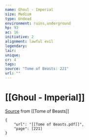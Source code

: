 ```yaml
---
name: Ghoul - Imperial
size: Medium
type: Undead
environment: ruins,underground
hp: 93
ac: 16
initiative: 2
alignment: lawful evil
legendary: 
lair: 
unique: 
cr: 4
tags: 
source: "Tome of Beasts: 221"
url: ""
---
```

# [[Ghoul - Imperial]]

[Source](zotero://open-pdf/library/items/ULEQWHJM?page=221) from [[Tome of Beasts]]

```pdf
{
	"url": "[[Tome of Beasts.pdf]]",
	"page": [221]
}
```

